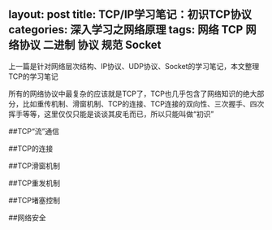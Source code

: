 layout: post
title: TCP/IP学习笔记：初识TCP协议
categories: 深入学习之网络原理
tags: 网络 TCP 网络协议 二进制 协议 规范 Socket
---

上一篇是针对网络层次结构、IP协议、UDP协议、Socket的学习笔记，本文整理TCP的学习笔记

所有的网络协议中最复杂的应该就是TCP了，TCP也几乎包含了网络知识的绝大部分，比如重传机制、滑窗机制、TCP的连接、TCP连接的双向性、三次握手、四次挥手等等，这里仅仅只能是谈谈其皮毛而已，所以只能叫做“初识”

##TCP“流”通信

##TCP的连接

##TCP滑窗机制

##TCP重发机制

##TCP堵塞控制

##网络安全
